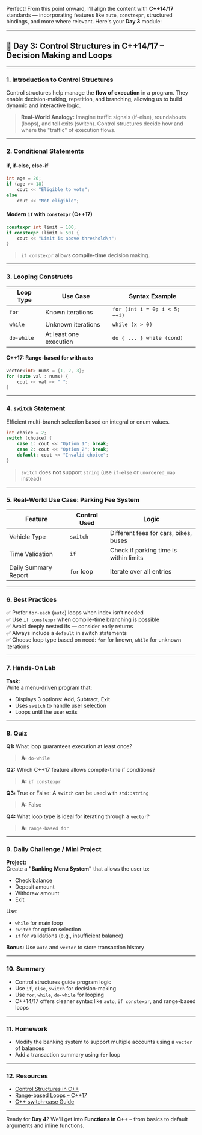 Perfect! From this point onward, I’ll align the content with **C++14/17** standards — incorporating features like `auto`, `constexpr`, structured bindings, and more where relevant. Here's your **Day 3** module:

---

## 🚀 **Day 3: Control Structures in C++14/17 – Decision Making and Loops**

---

### 1. Introduction to Control Structures

Control structures help manage the **flow of execution** in a program. They enable decision-making, repetition, and branching, allowing us to build dynamic and interactive logic.

> **Real-World Analogy:** Imagine traffic signals (if-else), roundabouts (loops), and toll exits (switch). Control structures decide how and where the "traffic" of execution flows.

---

### 2. Conditional Statements

#### **if, if-else, else-if**

```cpp
int age = 20;
if (age >= 18)
    cout << "Eligible to vote";
else
    cout << "Not eligible";
```

#### **Modern `if` with `constexpr` (C++17)**
```cpp
constexpr int limit = 100;
if constexpr (limit > 50) {
    cout << "Limit is above threshold\n";
}
```
> `if constexpr` allows **compile-time** decision making.

---

### 3. Looping Constructs

| Loop Type | Use Case                        | Syntax Example |
|-----------|----------------------------------|----------------|
| `for`     | Known iterations                | `for (int i = 0; i < 5; ++i)` |
| `while`   | Unknown iterations              | `while (x > 0)` |
| `do-while`| At least one execution          | `do { ... } while (cond)` |

#### C++17: Range-based for with `auto`
```cpp
vector<int> nums = {1, 2, 3};
for (auto val : nums) {
    cout << val << " ";
}
```

---

### 4. `switch` Statement

Efficient multi-branch selection based on integral or enum values.

```cpp
int choice = 2;
switch (choice) {
    case 1: cout << "Option 1"; break;
    case 2: cout << "Option 2"; break;
    default: cout << "Invalid choice";
}
```

> `switch` does **not** support `string` (use `if-else` or `unordered_map` instead)

---

### 5. Real-World Use Case: Parking Fee System

| Feature               | Control Used    | Logic                                  |
|----------------------|-----------------|----------------------------------------|
| Vehicle Type         | `switch`        | Different fees for cars, bikes, buses  |
| Time Validation      | `if`            | Check if parking time is within limits |
| Daily Summary Report | `for` loop      | Iterate over all entries               |

---

### 6. Best Practices

✅ Prefer `for-each` (`auto`) loops when index isn’t needed  
✅ Use `if constexpr` when compile-time branching is possible  
✅ Avoid deeply nested ifs — consider early returns  
✅ Always include a `default` in switch statements  
✅ Choose loop type based on need: `for` for known, `while` for unknown iterations

---

### 7. Hands-On Lab

**Task:**  
Write a menu-driven program that:
- Displays 3 options: Add, Subtract, Exit
- Uses `switch` to handle user selection
- Loops until the user exits

---

### 8. Quiz

**Q1:** What loop guarantees execution at least once?  
> **A:** `do-while`

**Q2:** Which C++17 feature allows compile-time if conditions?  
> **A:** `if constexpr`

**Q3:** True or False: A `switch` can be used with `std::string`  
> **A:** False

**Q4:** What loop type is ideal for iterating through a `vector`?  
> **A:** `range-based for`

---

### 9. Daily Challenge / Mini Project

**Project:**  
Create a **"Banking Menu System"** that allows the user to:
- Check balance
- Deposit amount
- Withdraw amount
- Exit

Use:
- `while` for main loop
- `switch` for option selection
- `if` for validations (e.g., insufficient balance)

**Bonus:** Use `auto` and `vector` to store transaction history

---

### 10. Summary

- Control structures guide program logic  
- Use `if`, `else`, `switch` for decision-making  
- Use `for`, `while`, `do-while` for looping  
- C++14/17 offers cleaner syntax like `auto`, `if constexpr`, and range-based loops

---

### 11. Homework

- Modify the banking system to support multiple accounts using a `vector` of balances  
- Add a transaction summary using `for` loop

---

### 12. Resources

- [Control Structures in C++](https://www.geeksforgeeks.org/decision-making-cpp/)
- [Range-based Loops – C++17](https://en.cppreference.com/w/cpp/language/range-for)
- [C++ switch-case Guide](https://cplusplus.com/doc/tutorial/control/)

---

Ready for **Day 4**? We'll get into **Functions in C++** – from basics to default arguments and inline functions.